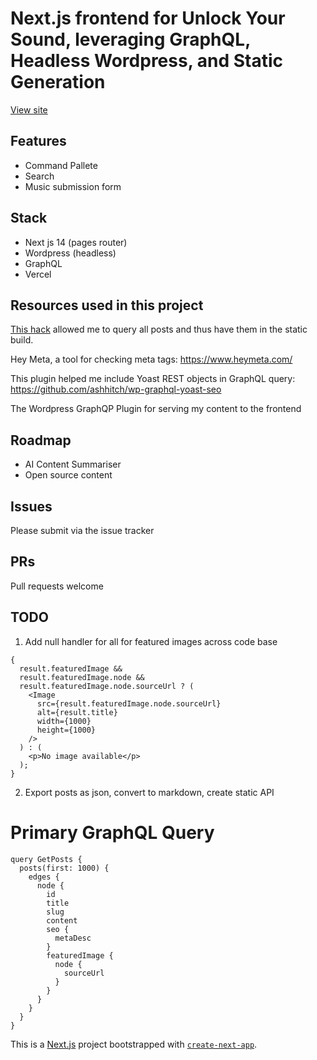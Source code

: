 # Next.js frontend for Unlock Your Sound, leveraging GraphQL, Headless Wordpress, and Static Generation

[View site](https://unlockyoursound.com/)

## Features

- Command Pallete
- Search
- Music submission form

## Stack

- Next js 14 (pages router)
- Wordpress (headless)
- GraphQL
- Vercel

## Resources used in this project

[This hack](https://www.devtwins.com/blog/wpgraphql-increase-post-limit) allowed me to query all posts and thus have them in the static build.

Hey Meta, a tool for checking meta tags: https://www.heymeta.com/ 

This plugin helped me include Yoast REST objects in GraphQL query: https://github.com/ashhitch/wp-graphql-yoast-seo 

The Wordpress GraphQP Plugin for serving my content to the frontend

## Roadmap

- AI Content Summariser
- Open source content

## Issues

Please submit via the issue tracker

## PRs

Pull requests welcome


## TODO

1. Add null handler for all for featured images across code base

```
{
  result.featuredImage &&
  result.featuredImage.node &&
  result.featuredImage.node.sourceUrl ? (
    <Image
      src={result.featuredImage.node.sourceUrl}
      alt={result.title}
      width={1000}
      height={1000}
    />
  ) : (
    <p>No image available</p>
  );
}
```

2. Export posts as json, convert to markdown, create static API



# Primary GraphQL Query

```
query GetPosts {
  posts(first: 1000) {
    edges {
      node {
        id
        title
        slug
        content
        seo {
          metaDesc
        }
        featuredImage {
          node {
            sourceUrl
          }
        }
      }
    }
  }
}

```
This is a [Next.js](https://nextjs.org/) project bootstrapped with [`create-next-app`](https://github.com/vercel/next.js/tree/canary/packages/create-next-app).

<!-- ## Getting Started

First, run the development server:

```bash
npm run dev
# or
yarn dev
# or
pnpm dev
```

Open [http://localhost:3000](http://localhost:3000) with your browser to see the result.

You can start editing the page by modifying `pages/index.js`. The page auto-updates as you edit the file.

[API routes](https://nextjs.org/docs/api-routes/introduction) can be accessed on [http://localhost:3000/api/hello](http://localhost:3000/api/hello). This endpoint can be edited in `pages/api/hello.js`.

The `pages/api` directory is mapped to `/api/*`. Files in this directory are treated as [API routes](https://nextjs.org/docs/api-routes/introduction) instead of React pages.

This project uses [`next/font`](https://nextjs.org/docs/basic-features/font-optimization) to automatically optimize and load Inter, a custom Google Font.

## Learn More

To learn more about Next.js, take a look at the following resources:

- [Next.js Documentation](https://nextjs.org/docs) - learn about Next.js features and API.
- [Learn Next.js](https://nextjs.org/learn) - an interactive Next.js tutorial.

You can check out [the Next.js GitHub repository](https://github.com/vercel/next.js/) - your feedback and contributions are welcome!

## Deploy on Vercel

The easiest way to deploy your Next.js app is to use the [Vercel Platform](https://vercel.com/new?utm_medium=default-template&filter=next.js&utm_source=create-next-app&utm_campaign=create-next-app-readme) from the creators of Next.js.

Check out our [Next.js deployment documentation](https://nextjs.org/docs/deployment) for more details. -->
